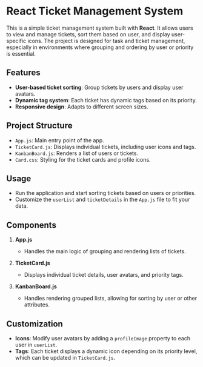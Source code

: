 
# React Ticket Management System

This is a simple ticket management system built with **React**. It allows users to view and manage tickets, sort them based on user, and display user-specific icons. The project is designed for task and ticket management, especially in environments where grouping and ordering by user or priority is essential.

## Features

- **User-based ticket sorting**: Group tickets by users and display user avatars.
- **Dynamic tag system**: Each ticket has dynamic tags based on its priority.
- **Responsive design**: Adapts to different screen sizes.
  
## Project Structure

- `App.js`: Main entry point of the app.
- `TicketCard.js`: Displays individual tickets, including user icons and tags.
- `KanbanBoard.js`: Renders a list of users or tickets.
- `Card.css`: Styling for the ticket cards and profile icons.


## Usage

- Run the application and start sorting tickets based on users or priorities.
- Customize the `userList` and `ticketDetails` in the `App.js` file to fit your data.

## Components

1. **App.js**
   - Handles the main logic of grouping and rendering lists of tickets.
   
2. **TicketCard.js**
   - Displays individual ticket details, user avatars, and priority tags.
   
3. **KanbanBoard.js**
   - Handles rendering grouped lists, allowing for sorting by user or other attributes.

## Customization

- **Icons**: Modify user avatars by adding a `profileImage` property to each user in `userList`.
- **Tags**: Each ticket displays a dynamic icon depending on its priority level, which can be updated in `TicketCard.js`.


